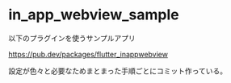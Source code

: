 # in_app_webview_sample
以下のプラグインを使うサンプルアプリ

https://pub.dev/packages/flutter_inappwebview

設定が色々と必要なためまとまった手順ごとにコミット作っている。
